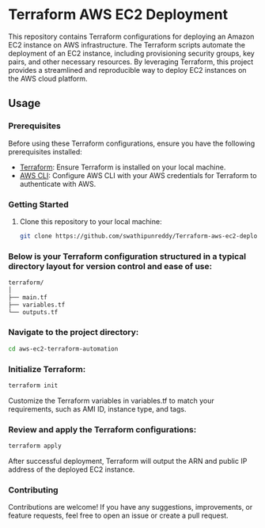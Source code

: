 # Terraform AWS EC2 Deployment

This repository contains Terraform configurations for deploying an Amazon EC2 instance on AWS infrastructure. The Terraform scripts automate the deployment of an EC2 instance, including provisioning security groups, key pairs, and other necessary resources. By leveraging Terraform, this project provides a streamlined and reproducible way to deploy EC2 instances on the AWS cloud platform.

## Usage

### Prerequisites

Before using these Terraform configurations, ensure you have the following prerequisites installed:

- [Terraform](https://www.terraform.io/downloads.html): Ensure Terraform is installed on your local machine.
- [AWS CLI](https://aws.amazon.com/cli/): Configure AWS CLI with your AWS credentials for Terraform to authenticate with AWS.

### Getting Started

1. Clone this repository to your local machine:

   ```bash
   git clone https://github.com/swathipunreddy/Terraform-aws-ec2-deployment.git

### Below is your Terraform configuration structured in a typical directory layout for version control and ease of use:
```bash
terraform/
│
├── main.tf
├── variables.tf
└── outputs.tf
 ```
### Navigate to the project directory:

```bash
cd aws-ec2-terraform-automation
 ```
### Initialize Terraform:

```bash
terraform init
 ```
Customize the Terraform variables in variables.tf to match your requirements, such as AMI ID, instance type, and tags.


### Review and apply the Terraform configurations:

```bash
terraform apply
 ```
After successful deployment, Terraform will output the ARN and public IP address of the deployed EC2 instance.

### Contributing
Contributions are welcome! If you have any suggestions, improvements, or feature requests, feel free to open an issue or create a pull request.

